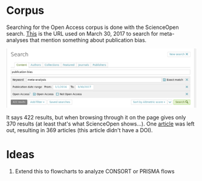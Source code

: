 # Corpus

Searching for the Open Access corpus is done with the ScienceOpen search. [This](https://www.scienceopen.com/search#%7B%22id%22%3A%22%22%2C%22context%22%3Anull%2C%22kind%22%3A77%2C%22order%22%3A0%2C%22orderLowestFirst%22%3Afalse%2C%22query%22%3A%22publication%20bias%22%2C%22filters%22%3A%5B%7B%22kind%22%3A43%2C%22query%22%3A%22meta-analysis%22%2C%22exactMatch%22%3Atrue%7D%2C%7B%22kind%22%3A37%2C%22dateFrom%22%3A1451602800000%2C%22dateTo%22%3A1490911199999%7D%2C%7B%22kind%22%3A84%2C%22openAccess%22%3Atrue%2C%22notOpenAccess%22%3Afalse%7D%5D%7D) is the URL used on March 30, 2017 to search for meta-analyses that mention something about publication bias.

![ScienceOpen search results](figures/search-results.png)

It says 422 results, but when browsing through it on the page gives only 370 results (at least that's what ScienceOpen shows...). One [article](http://www.ncbi.nlm.nih.gov/pmc/articles/5054138) was left out, resulting in 369 articles (this article didn't have a DOI).

# Ideas

1. Extend this to flowcharts to analyze CONSORT or PRISMA flows
